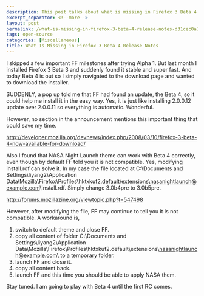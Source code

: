 ```yaml
---
description: This post talks about what is missing in Firefox 3 Beta 4 release notes.
excerpt_separator: <!--more-->
layout: post
permalink: /what-is-missing-in-firefox-3-beta-4-release-notes-d31cec0a145d
tags: open-source
categories: [Miscellaneous]
title: What Is Missing in Firefox 3 Beta 4 Release Notes
---
```

I skipped a few important FF milestones after trying Alpha 1. But last month I installed Firefox 3 Beta 3 and suddenly found it stable and super fast. And today Beta 4 is out so I simply navigated to the download page and wanted to download the installer.

SUDDENLY, a pop up told me that FF had found an update, the Beta 4, so it could help me install it in the easy way. Yes, it is just like installing 2.0.0.12 update over 2.0.0.11 so everything is automatic. Wonderful.
<!--more-->

However, no section in the announcement mentions this important thing that could save my time.

http://developer.mozilla.org/devnews/index.php/2008/03/10/firefox-3-beta-4-now-available-for-download/

Also I found that NASA Night Launch theme can work with Beta 4 correctly, even though by default FF told you it is not compatible. Yes, modifying install.rdf can solve it. In my case the file located at C:\Documents and Settings\liyang2\Application Data\Mozilla\Firefox\Profiles\hktxkuf2.default\extensions\nasanightlaunch@example.com\install.rdf. Simply change 3.0b4pre to 3.0b5pre.

http://forums.mozillazine.org/viewtopic.php?t=547498

However, after modifying the file, FF may continue to tell you it is not compatible. A workaround is,

1. switch to default theme and close FF.
1. copy all content of folder C:\Documents and Settings\liyang2\Application Data\Mozilla\Firefox\Profiles\hktxkuf2.default\extensions\nasanightlaunch@example.com\ to a temporary folder.
1. launch FF and close it.
1. copy all content back.
1. launch FF and this time you should be able to apply NASA them.

Stay tuned. I am going to play with Beta 4 until the first RC comes.
